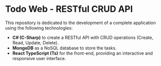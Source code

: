 # Todo Web - RESTful CRUD API

This repository is dedicated to the development of a complete application using the following technologies:

- **C# (C-Sharp)** to create a RESTful API with CRUD operations (Create, Read, Update, Delete).
- **MongoDB** as a NoSQL database to store the tasks.
- **React TypeScript (Ts)** for the front-end, providing an interactive and responsive user interface.
